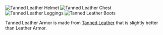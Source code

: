 ![Tanned Leather Helmet](item:betterwithmods:leather_tanned_helmet)
![Tanned Leather Chest](item:betterwithmods:leather_tanned_chest)
![Tanned Leather Leggings](item:betterwithmods:leather_tanned_pants)
![Tanned Leather Boots](item:betterwithmods:leather_tanned_boots)

Tanned Leather Armor is made from [Tanned Leather](tanned_leather.md) that is slightly better than Leather Armor.
